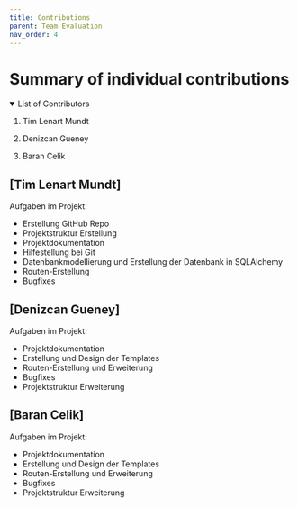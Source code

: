 ```yaml
---
title: Contributions
parent: Team Evaluation
nav_order: 4
---
```


# **Summary of individual contributions**

<details open markdown="block">

<summary>List of Contributors</summary>

1. Tim Lenart Mundt

2. Denizcan Gueney

3. Baran Celik
</details>

## [Tim Lenart Mundt]

Aufgaben im Projekt:

+ Erstellung GitHub Repo
+ Projektstruktur Erstellung
+ Projektdokumentation
+ Hilfestellung bei Git 
+ Datenbankmodellierung und Erstellung der Datenbank in SQLAlchemy
+ Routen-Erstellung 
+ Bugfixes

## [Denizcan Gueney]

Aufgaben im Projekt:

+ Projektdokumentation
+ Erstellung und Design der Templates
+ Routen-Erstellung und Erweiterung
+ Bugfixes
+ Projektstruktur Erweiterung



## [Baran Celik]

Aufgaben im Projekt:

+ Projektdokumentation
+ Erstellung und Design der Templates
+ Routen-Erstellung und Erweiterung
+ Bugfixes
+ Projektstruktur Erweiterung

<!---
Quelle von: https://github.com/hwrberlin/fswd-app/blob/main/docs/team-eval/contributions.md letzter Zugriff am: 12.06.2025
-->